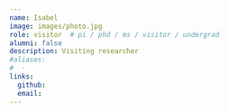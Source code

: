```yaml
---
name: Isabel
image: images/photo.jpg
role: visitor  # pi / phd / ms / visitor / undergrad
alumni: false  
description: Visiting researcher
#aliases:
#  - 
links:
  github:
  email: 
---
```

